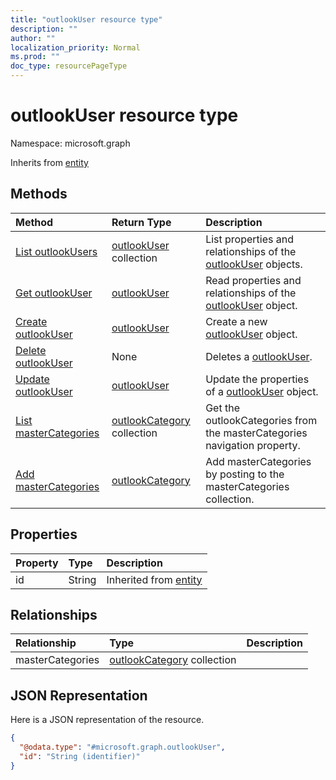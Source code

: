 ```yaml
---
title: "outlookUser resource type"
description: ""
author: ""
localization_priority: Normal
ms.prod: ""
doc_type: resourcePageType
---
```


# outlookUser resource type


Namespace: microsoft.graph




Inherits from [entity](../resources/entity.md)

## Methods
|Method|Return Type|Description|
|:---|:---|:---|
|[List outlookUsers](../api/outlookuser-list.md)|[outlookUser](../resources/outlookuser.md) collection|List properties and relationships of the [outlookUser](../resources/outlookuser.md) objects.|
|[Get outlookUser](../api/outlookuser-get.md)|[outlookUser](../resources/outlookuser.md)|Read properties and relationships of the [outlookUser](../resources/outlookuser.md) object.|
|[Create outlookUser](../api/outlookuser-create.md)|[outlookUser](../resources/outlookuser.md)|Create a new [outlookUser](../resources/outlookuser.md) object.|
|[Delete outlookUser](../api/outlookuser-delete.md)|None|Deletes a [outlookUser](../resources/outlookuser.md).|
|[Update outlookUser](../api/outlookuser-update.md)|[outlookUser](../resources/outlookuser.md)|Update the properties of a [outlookUser](../resources/outlookuser.md) object.|
|[List masterCategories](../api/outlookuser-list-mastercategories.md)|[outlookCategory](../resources/outlookcategory.md) collection|Get the outlookCategories from the masterCategories navigation property.|
|[Add masterCategories](../api/outlookuser-post-mastercategories.md)|[outlookCategory](../resources/outlookcategory.md)|Add masterCategories by posting to the masterCategories collection.|

## Properties
|Property|Type|Description|
|:---|:---|:---|
|id|String| Inherited from [entity](../resources/entity.md)|

## Relationships
|Relationship|Type|Description|
|:---|:---|:---|
|masterCategories|[outlookCategory](../resources/outlookcategory.md) collection||

## JSON Representation
Here is a JSON representation of the resource.
<!-- {
  "blockType": "resource",
  "keyProperty": "id",
  "@odata.type": "microsoft.graph.outlookUser",
  "baseType": "microsoft.graph.entity",
  "openType": false
}
-->
``` json
{
  "@odata.type": "#microsoft.graph.outlookUser",
  "id": "String (identifier)"
}
```

